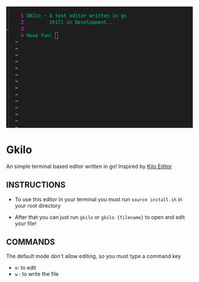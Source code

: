 ![](./assets/Welcome.png)

# Gkilo

An simple terminal based editor written in go!
Inspired by [Kilo Editor](https://github.com/antirez/kilo)

## INSTRUCTIONS

- To use this editor in your terminal you must run `source install.sh` in your root directory

- After that you can just run `gkilo` or `gkilo {filename}` to open and edit your file!

## COMMANDS

The default mode don't allow editing, so you must type a command key

- `e`: to edit
- `w` : to write the file
